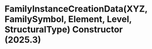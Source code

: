 # FamilyInstanceCreationData(XYZ, FamilySymbol, Element, Level, StructuralType) Constructor (2025.3)

﻿